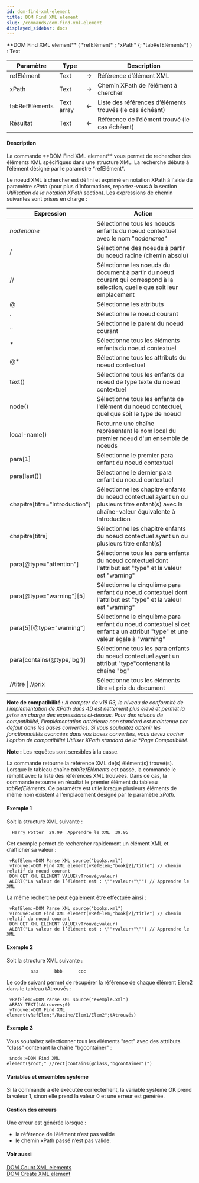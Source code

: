 ```yaml
---
id: dom-find-xml-element
title: DOM Find XML element
slug: /commands/dom-find-xml-element
displayed_sidebar: docs
---
```


<!--REF #_command_.DOM Find XML element.Syntax-->**DOM Find XML element** ( *refElément* ; *xPath* {; *tabRefEléments*} ) : Text<!-- END REF-->
<!--REF #_command_.DOM Find XML element.Params-->
| Paramètre | Type |  | Description |
| --- | --- | --- | --- |
| refElément | Text | &#8594;  | Référence d’élément XML |
| xPath | Text | &#8594;  | Chemin XPath de l’élément à chercher |
| tabRefEléments | Text array | &#8592; | Liste des références d’éléments trouvés (le cas échéant) |
| Résultat | Text | &#8592; | Référence de l’élément trouvé (le cas échéant) |

<!-- END REF-->

#### Description 

<!--REF #_command_.DOM Find XML element.Summary-->La commande **DOM Find XML element** vous permet de rechercher des éléments XML spécifiques dans une structure XML.<!-- END REF--> La recherche débute à l’élément désigné par le paramètre *refElément*.

Le noeud XML à chercher est défini et exprimé en notation XPath à l'aide du paramètre *xPath* (pour plus d'informations, reportez-vous à la section *Utilisation de la notation XPath* section). Les expressions de chemin suivantes sont prises en charge :

| **Expression**                   | **Action**                                                                                                                                  |
| -------------------------------- | ------------------------------------------------------------------------------------------------------------------------------------------- |
| *nodename*                       | Sélectionne tous les noeuds enfants du noeud contextuel avec le nom "*nodename*"                                                            |
| /                                | Sélectionne des noeuds à partir du noeud racine (chemin absolu)                                                                             |
| //                               | Sélectionne les noeuds du document à partir du noeud courant qui correspond à la sélection, quelle que soit leur emplacement                |
| @                                | Sélectionne les attributs                                                                                                                   |
| .                                | Sélectionne le noeud courant                                                                                                                |
| ..                               | Sélectionne le parent du noeud courant                                                                                                      |
| \*                               | Sélectionne tous les éléments enfants du noeud contextuel                                                                                   |
| @\*                              | Sélectionne tous les attributs du noeud contextuel                                                                                          |
| text()                           | Sélectionne tous les enfants du noeud de type texte du noeud contextuel                                                                     |
| node()                           | Sélectionne tous les enfants de l'élément du noeud contextuel, quel que soit le type de noeud                                               |
| local-name()                     | Retourne une chaîne représentant le nom local du premier noeud d'un ensemble de noeuds                                                      |
| para\[1\]                        | Sélectionne le premier para enfant du noeud contextuel                                                                                      |
| para\[last()\]                   | Sélectionne le dernier para enfant du noeud contextuel                                                                                      |
| chapitre\[titre="Introduction"\] | Sélectionne les chapitre enfants du noeud contextuel ayant un ou plusieurs titre enfant(s) avec la chaîne-valeur équivalente à Introduction |
| chapitre\[titre\]                | Sélectionne les chapitre enfants du noeud contextuel ayant un ou plusieurs titre enfant(s)                                                  |
| para\[@type="attention"\]        | Sélectionne tous les para enfants du noeud contextuel dont l'attribut est "type" et la valeur est "warning"                                 |
| para\[@type="warning"\]\[5\]     | Sélectionne le cinquième para enfant du noeud contextuel dont l'attribut est "type" et la valeur est "warning"                              |
| para\[5\]\[@type="warning"\]     | Sélectionne le cinquième para enfant du noeud contextuel si cet enfant a un attribut "type" et une valeur égale à "warning"                 |
| para\[contains(@type,'bg')\]     | Sélectionne tous les para enfants du noeud contextuel ayant un attribut "type"contenant la chaîne "bg"                                      |
| //titre \| //prix                | Sélectionne tous les éléments titre et prix du document                                                                                     |

**Note de compatibilité :** *A compter de v18 R3, le niveau de conformité de l'implémentation de XPath dans 4D est nettement plus élevé et permet la prise en charge des expressions ci-dessus. Pour des raisons de compatibilité, l'implémentation antérieure non standard est maintenue par défaut dans les bases converties. Si vous souhaitez obtenir les fonctionnalités avancées dans vos bases converties, vous devez cocher l'option de compatibilité *Utiliser XPath standard* de la* **Page Compatibilité.* 

**Note :** Les requêtes sont sensibles à la casse.

La commande retourne la référence XML de(s) élément(s) trouvé(s). Lorsque le tableau chaîne *tabRefEléments* est passé, la commande le remplit avec la liste des références XML trouvées. Dans ce cas, la commande retourne en résultat le premier élément du tableau *tabRefEléments*. Ce paramètre est utile lorsque plusieurs éléments de même nom existent à l’emplacement désigné par le paramètre *xPath*.

#### Exemple 1 

Soit la structure XML suivante :

```RAW
  Harry Potter  29.99  Apprendre le XML  39.95
```

Cet exemple permet de rechercher rapidement un élément XML et d’afficher sa valeur :

```4d
 vRefElem:=DOM Parse XML source("books.xml")
 vTrouvé:=DOM Find XML element(vRefElem;"book[2]/title") // chemin relatif du noeud courant
 DOM GET XML ELEMENT VALUE(vTrouvé;valeur)
 ALERT("La valeur de l’élément est : \""+valeur+"\"") // Apprendre le XML
```

La même recherche peut également être effectuée ainsi :

```4d
 vRefElem:=DOM Parse XML source("books.xml")
 vTrouvé:=DOM Find XML element(vRefElem;"book[2]/title") // chemin relatif du noeud courant
 DOM GET XML ELEMENT VALUE(vTrouvé;valeur)
 ALERT("La valeur de l’élément est : \""+valeur+"\"") // Apprendre le XML
```

#### Exemple 2 

Soit la structure XML suivante : 

```RAW
         aaa      bbb      ccc   
```

Le code suivant permet de récupérer la référence de chaque élément Elem2 dans le tableau tAtrouvés :

```4d
 vRefElem:=DOM Parse XML source("exemple.xml")
 ARRAY TEXT(tAtrouves;0)
 vTrouvé:=DOM Find XML element(vRefElem;"/Racine/Elem1/Elem2";tAtrouvés)
```

#### Exemple 3 

Vous souhaitez sélectionner tous les éléments "rect" avec des attributs "class" contenant la chaîne "bgcontainer" :

```4d
 $node:=DOM Find XML element($root;" //rect[contains(@class,'bgcontainer')")
```

#### Variables et ensembles système 

Si la commande a été exécutée correctement, la variable système OK prend la valeur 1, sinon elle prend la valeur 0 et une erreur est générée. 

#### Gestion des erreurs 

Une erreur est générée lorsque :

* la référence de l’élément n’est pas valide
* le chemin xPath passé n’est pas valide.

#### Voir aussi 

[DOM Count XML elements](dom-count-xml-elements.md)  
[DOM Create XML element](dom-create-xml-element.md)  